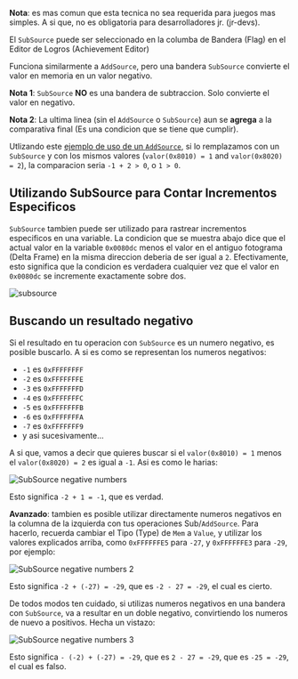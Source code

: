 **Nota**: es mas comun que esta tecnica no sea requerida para juegos mas simples. A si que, no es obligatoria para desarrolladores jr. (jr-devs).

El `SubSource` puede ser seleccionado en la columba de Bandera (Flag) en el Editor de Logros (Achievement Editor)

Funciona similarmente a `AddSource`, pero una bandera `SubSource` convierte el valor en memoria en un valor negativo.

**Nota 1**: `SubSource` **NO** es una bandera de subtraccion. Solo convierte el valor en negativo.

**Nota 2**: La ultima linea (sin el `AddSource` o `SubSource`) aun se **agrega** a la comparativa final (Es una condicion que se tiene que cumplir).

Utlizando este [ejemplo de uso de un `AddSource`](AddSource-Flag-es), si lo remplazamos con un `SubSource` y con los mismos valores (`valor(0x8010) = 1` and `valor(0x8020) = 2`), la comparacion seria `-1 + 2 > 0`, o `1 > 0`.

## Utilizando SubSource para Contar Incrementos Especificos

`SubSource` tambien puede ser utilizado para rastrear incrementos especificos en una variable. La condicion que se muestra abajo dice que el actual valor en la variable `0x0080dc` menos el valor en el antiguo fotograma (Delta Frame) en la misma direccion deberia de ser igual a `2`. Efectivamente, esto significa que la condicion es verdadera cualquier vez que el valor en `0x0080dc` se incremente exactamente sobre dos.

![subsource](https://user-images.githubusercontent.com/8508804/52924824-29c6da00-330d-11e9-9bf5-8fdcd71aaf9e.png)

## Buscando un resultado negativo

Si el resultado en tu operacion con `SubSource` es un numero negativo, es posible buscarlo. A si es como se representan los numeros negativos:

- `-1` es `0xFFFFFFFF`
- `-2` es `0xFFFFFFFE`
- `-3` es `0xFFFFFFFD`
- `-4` es `0xFFFFFFFC`
- `-5` es `0xFFFFFFFB`
- `-6` es `0xFFFFFFFA`
- `-7` es `0xFFFFFFF9`
- y asi sucesivamente...

A si que, vamos a decir que quieres buscar si el `valor(0x8010) = 1` menos el `valor(0x8020) = 2` es igual a `-1`. Asi es como le harias:

![`SubSource` negative numbers](https://i.imgur.com/MbRcoIN.png)

Esto significa `-2 + 1 = -1`, que es verdad.

**Avanzado**: tambien es posible utilizar directamente numeros negativos en la columna de la izquierda con tus operaciones Sub/`AddSource`. Para hacerlo, recuerda cambiar el Tipo (Type) de `Mem` a `Value`, y utilizar los valores explicados arriba, como `0xFFFFFFE5` para `-27`, y `0xFFFFFFE3` para `-29`, por ejemplo:

![`SubSource` negative numbers 2](https://i.imgur.com/JKOnNal.png)

Esto significa `-2 + (-27) = -29`, que es `-2 - 27 = -29`, el cual es cierto.

De todos modos ten cuidado, si utilizas numeros negativos en una bandera con `SubSource`, va a resultar en un doble negativo, convirtiendo los numeros de nuevo a positivos. Hecha un vistazo:

![`SubSource` negative numbers 3](https://i.imgur.com/KFjS0c7.png)

Esto significa `- (-2) + (-27) = -29`, que es `2 - 27 = -29`, que es `-25 = -29`, el cual es falso.
